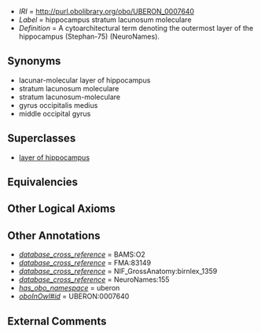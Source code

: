  * *IRI* = http://purl.obolibrary.org/obo/UBERON_0007640
 * *Label* = hippocampus stratum lacunosum moleculare
 * *Definition* = A cytoarchitectural term denoting the outermost layer of the hippocampus (Stephan-75) (NeuroNames).

## Synonyms

 * lacunar-molecular layer of hippocampus
 * stratum lacunosum moleculare
 * stratum lacunosum-moleculare
 * gyrus occipitalis medius
 * middle occipital gyrus

## Superclasses

 * [layer of hippocampus](../../UBERON/05/UBERON_0002305.md)

## Equivalencies


## Other Logical Axioms


## Other Annotations

 * *[database_cross_reference](../../ef/oboInOwl#hasDbXref.md)* = BAMS:O2
 * *[database_cross_reference](../../ef/oboInOwl#hasDbXref.md)* = FMA:83149
 * *[database_cross_reference](../../ef/oboInOwl#hasDbXref.md)* = NIF_GrossAnatomy:birnlex_1359
 * *[database_cross_reference](../../ef/oboInOwl#hasDbXref.md)* = NeuroNames:155
 * *[has_obo_namespace](../../ce/oboInOwl#hasOBONamespace.md)* = uberon
 * *[oboInOwl#id](../../id/oboInOwl#id.md)* = UBERON:0007640

## External Comments

